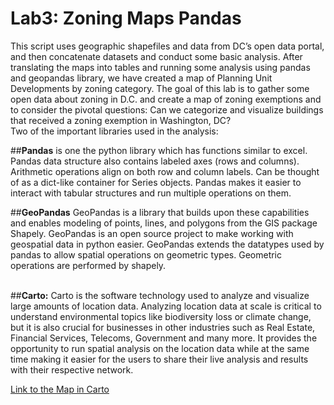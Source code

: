 # Lab3: Zoning Maps Pandas

This script uses geographic shapefiles and data from DC’s open data portal, and then concatenate datasets and conduct some basic analysis. After translating the maps into tables and running some analysis using pandas and geopandas library, we have created a map of Planning Unit Developments by zoning category. The goal of this lab is to gather some open data about zoning in D.C. and create a map of zoning exemptions and to consider the pivotal questions: Can we categorize and visualize buildings that received a zoning exemption in Washington, DC?
<br>
Two of the important libraries used in the analysis:
<br>

##**Pandas** is one the python library which has functions similar to excel. Pandas data structure also contains labeled axes (rows and columns). Arithmetic operations align on both row and column labels. Can be thought of as a dict-like container for Series objects. Pandas makes it easier to interact with tabular structures and run multiple operations on them. <br>

##**GeoPandas** GeoPandas is a library that builds upon these capabilities and enables modeling of points, lines, and polygons from the GIS package Shapely. GeoPandas is an open source project to make working with geospatial data in python easier. GeoPandas extends the datatypes used by pandas to allow spatial operations on geometric types. Geometric operations are performed by shapely. <br>
<br>

##**Carto:** Carto is the software technology used to analyze and visualize large amounts of location data. Analyzing location data at scale is critical to understand environmental topics like biodiversity loss or climate change, but it is also crucial for businesses in other industries such as Real Estate, Financial Services, Telecoms, Government and many more. It provides the opportunity to run spatial analysis on the location data while at the same time making it easier for the users to share their live analysis and results with their respective network.



[Link to the Map in Carto](https://mariamasood-1.carto.com/builder/2f4319c0-2c7e-492b-abe3-c89338b84b74/embed)
